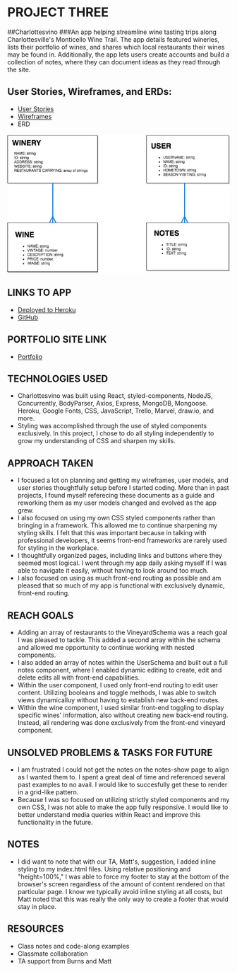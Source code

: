 # PROJECT THREE

##Charlottesvino
###An app helping streamline wine tasting trips along Charlottesville's Monticello Wine Trail. The app details featured wineries, lists their portfolio of wines, and shares which local restaurants their wines may be found in. Additionally, the app lets users create accounts and build a collection of notes, where they can document ideas as they read through the site.

## User Stories, Wireframes, and ERDs:
* [User Stories](https://trello.com/b/Fp7SEAV6/wdi-project-3)
* [Wireframes](https://marvelapp.com/25ff82c)
* ERD
<img src="/images/wdi-project-3-erd.jpg">


## LINKS TO APP
* [Deployed to Heroku](https://desolate-spire-84354.herokuapp.com/) 
* [GitHub](https://github.com/ebhinch/project_three) 

## PORTFOLIO SITE LINK
* [Portfolio](http://scheduler-hare-37153.bitballoon.com/)

## TECHNOLOGIES USED
* Charlottesvino was built using React, styled-components, NodeJS, Concurrently, BodyParser, Axios, Express, MongoDB, Mongoose. Heroku, Google Fonts, CSS, JavaScript, Trello, Marvel, draw.io, and more.
* Styling was accomplished through the use of styled components exclusively. In this project, I chose to do all styling independently to grow my understanding of CSS and sharpen my skills.

## APPROACH TAKEN
* I focused a lot on planning and getting my wireframes, user models, and user stories thoughtfully setup before I started coding. More than in past projects, I found myself referecing these documents as a guide and reworking them as my user models changed and evolved as the app grew.
* I also focused on using my own CSS styled components rather than bringing in a framework. This allowed me to continue sharpening my styling skills. I felt that this was important because in talking with professional developers, it seems front-end frameworks are rarely used for styling in the workplace. 
* I thoughtfully organized pages, including links and buttons where they seemed most logical. I went through my app daily asking myself if I was able to navigate it easily, without having to look around too much. 
* I also focused on using as much front-end routing as possible and am pleased that so much of my app is functional with exclusively dynamic, front-end routing. 

## REACH GOALS
* Adding an array of restaurants to the VineyardSchema was a reach goal I was pleased to tackle. This added a second array within the schema and allowed me opportunity to continue working with nested components. 
* I also added an array of notes within the UserSchema and built out a full notes component, where I enabled dynamic editing to create, edit and delete edits all with front-end capabilities. 
* Within the user component, I used only front-end routing to edit user content. Utilizing booleans and toggle methods, I was able to switch views dynamicalluy without having to establish new back-end routes. 
* Within the wine component, I used similar front-end toggling to display specific wines' information, also without creating new back-end routing. Instead, all rendering was done exclusively from the front-end vineyard component. 

## UNSOLVED PROBLEMS & TASKS FOR FUTURE
* I am frustrated I could not get the notes on the notes-show page to align as I wanted them to. I spent a great deal of time and referenced several past examples to no avail. I would like to succesfully get these to render in a grid-like pattern.
* Because I was so focused on utilizing strictly styled components and my own CSS, I was not able to make the app fully responsive. I would like to better understand media queries within React and improve this functionality in the future.

## NOTES
* I did want to note that with our TA, Matt's, suggestion, I added inline styling to my index.html files. Using relative positioning and "height=100%," I was able to force my footer to stay at the bottom of the browser's screen regardless of the amount of content rendered on that particular page. I know we typically avoid inline styling at all costs, but Matt noted that this was really the only way to create a footer that would stay in place. 

## RESOURCES
* Class notes and code-along examples
* Classmate collaboration
* TA support from Burns and Matt